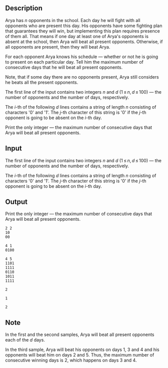 ## Description

<div><p>Arya has <span class="tex-span"><i>n</i></span> opponents in the school. Each day he will fight with all opponents who are present this day. His opponents have some fighting plan that guarantees they will win, but implementing this plan requires presence of them all. That means if one day at least one of Arya's opponents is absent at the school, then Arya will beat all present opponents. Otherwise, if all opponents are present, then they will beat Arya.</p><p>For each opponent Arya knows his schedule&nbsp;— whether or not he is going to present on each particular day. Tell him the maximum number of <span class="tex-font-style-bf">consecutive</span> days that he will beat all present opponents.</p><p>Note, that if some day there are no opponents present, Arya still considers he beats all the present opponents.</p></div><div class="input-specification"><p>The first line of the input contains two integers <span class="tex-span"><i>n</i></span> and <span class="tex-span"><i>d</i></span> (<span class="tex-span">1 ≤ <i>n</i>, <i>d</i> ≤ 100</span>)&nbsp;— the number of opponents and the number of days, respectively.</p><p>The <span class="tex-span"><i>i</i></span>-th of the following <span class="tex-span"><i>d</i></span> lines contains a string of length <span class="tex-span"><i>n</i></span> consisting of characters '<span class="tex-font-style-tt">0</span>' and '<span class="tex-font-style-tt">1</span>'. The <span class="tex-span"><i>j</i></span>-th character of this string is '<span class="tex-font-style-tt">0</span>' if the <span class="tex-span"><i>j</i></span>-th opponent is going to be absent on the <span class="tex-span"><i>i</i></span>-th day.</p></div><div class="output-specification"><p>Print the only integer&nbsp;— the maximum number of consecutive days that Arya will beat all present opponents.</p></div>

## Input

<p>The first line of the input contains two integers <span class="tex-span"><i>n</i></span> and <span class="tex-span"><i>d</i></span> (<span class="tex-span">1 ≤ <i>n</i>, <i>d</i> ≤ 100</span>)&nbsp;— the number of opponents and the number of days, respectively.</p><p>The <span class="tex-span"><i>i</i></span>-th of the following <span class="tex-span"><i>d</i></span> lines contains a string of length <span class="tex-span"><i>n</i></span> consisting of characters '<span class="tex-font-style-tt">0</span>' and '<span class="tex-font-style-tt">1</span>'. The <span class="tex-span"><i>j</i></span>-th character of this string is '<span class="tex-font-style-tt">0</span>' if the <span class="tex-span"><i>j</i></span>-th opponent is going to be absent on the <span class="tex-span"><i>i</i></span>-th day.</p>

## Output

<p>Print the only integer&nbsp;— the maximum number of consecutive days that Arya will beat all present opponents.</p>





```input1
2 2
10
00

```




```input2
4 1
0100

```




```input3
4 5
1101
1111
0110
1011
1111

```




```output1
2

```




```output2
1

```




```output3
2

```



## Note

<p>In the first and the second samples, Arya will beat all present opponents each of the <span class="tex-span"><i>d</i></span> days.</p><p>In the third sample, Arya will beat his opponents on days <span class="tex-span">1</span>, <span class="tex-span">3</span> and <span class="tex-span">4</span> and his opponents will beat him on days <span class="tex-span">2</span> and <span class="tex-span">5</span>. Thus, the maximum number of consecutive winning days is <span class="tex-span">2</span>, which happens on days <span class="tex-span">3</span> and <span class="tex-span">4</span>.</p>
